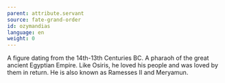 ```yaml
---
parent: attribute.servant
source: fate-grand-order
id: ozymandias
language: en
weight: 0
---
```


A figure dating from the 14th-13th Centuries BC.
A pharaoh of the great ancient Egyptian Empire. Like Osiris, he loved his people and was loved by them in return.
He is also known as Ramesses II and Meryamun.
